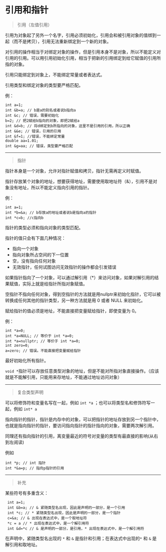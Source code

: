 # 引用和指针
> 引用（左值引用）

引用为对象起了另外一个名字，引用必须初始化，引用会和被引用对象的值绑到一起（而不是拷贝），引用无法重新绑定到一个新的对象。

对引用的操作相当于对绑定对象的操作，但是引用本身不是对象，所以不能定义对引用的引用。可以用引用初始化引用，相当于把新的引用绑定到给它赋值的引用所指的对象。

引用只能绑定到对象上，不能绑定常量或者表达式。

引用类型和绑定对象的类型要严格匹配。

例：

    int a=1; 
    int &b=a; // b是a的别名或者说b指向a 
    int &c; // 错误，需要初始化
    b=2; // 把2赋给b指向的对象，即把2赋给a
    int &d=b; // 将d绑定到b所指向的对象，这里不是引用的引用，所以正确
    int &&e; // 错误，引用的引用
    int &f=1; //错误，不能绑定常量
    double aa=1.01;
    int &g=aa; // 错误，类型要严格匹配


----------
> 指针

指针本身是一个对象，允许对指针赋值和拷贝，指针无需再定义时赋值。

指针存放某个对象的地址，想要获得地址，需要使用取地址符（&），引用不是对象没有地址，所以不能定义指向引用的指针。

例：

    int a=1; 
    int *b=&a; // b存放a的地址或者说b是指向a的指针
    int *c=b; //c指向b

指针的类型必须和指向对象的类型匹配。

指针的值只会有下面几种情况：

- 指向一个对象
- 指向对象所占空间的下一位置
- 空，没有指向任何对象
- 无效指针，任何试图访问无效指针的操作都会引发错误

如果指针指向了一个对象，可以通过解引用（*）来访问对象，如果对解引用的结果赋值，实际上就是给指针所指对象赋值。

空指针不指向任何对象，得到空指针的方法就是用nullptr来初始化指针，它可以被转换成任何其他的指针类型，另一种方法就是用 0 或者 NULL 来初始化。

赋给指针的值必须是地址，不能直接把变量赋给指针，即使变量为 0。

例：

    int *a=0;
    int *a=NULL; // 等价于 int *a=0;
    int *a=nullptr; // 等价于 int *a=0;
    int zero=0;
    a=zero; // 错误。不能直接把变量赋给指针




最好初始化所有指针。

 `void *`指针可以存放任意类型对象的地址，但是不能对所指对象直接操作。（应该就是不能解引用，只能用来存地址，不能通过地址访问对象）


----------
> 复合类型声明

可以将修饰符和变量名写在一起，例如 `int *a` ；也可以将类型名和修饰符写一起，例如 `int* a`

指向指针的指针，指针是内存中的对象，可以把指针的地址存放到另一个指针中，也就是指向指针的指针，要访问指向指针的指针指向的对象，需要两次解引用。

同理还有指向指针的引用，离变量最近的符号对变量的类型有最直接的影响(从右到左阅读)

例如 
    
    int *p; // int 指针
    int *&a=p; // 指向p指针的引用


----------
> 补充

某些符号有多重含义：

     int a=1;
     int &b=a; // & 紧随类型名出现，因此是声明的一部分，是一个引用
     int *c; // * 紧随类型名出现，因此是声明的一部分，是一个指针
     c=&a; // & 出现在表达式中，是一个取地址符
     *c = a // * 出现在表达式中，是一个解引用符
     int &d=*c // & 是声明的一部分，是引用，* 出现在表达式中，是一个解引用符

在声明中，紧随类型名出现的 `*` 和 `&` 是指针和引用；在表达式中出现的`*` 和 `&` 是解引用和取地址。
 
